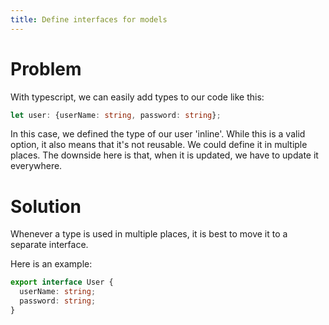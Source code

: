 ```yaml
---
title: Define interfaces for models
---
```


# Problem

With typescript, we can easily add types to our code like this:

```ts
let user: {userName: string, password: string};
```

In this case, we defined the type of our user 'inline'. While this is a valid option, it also means that it's not reusable. We could define it in multiple places. The downside here is that, when it is updated, we have to update it everywhere.

# Solution

Whenever a type is used in multiple places, it is best to move it to a separate interface. 

Here is an example:

```ts
export interface User {
  userName: string;
  password: string;
}
```
